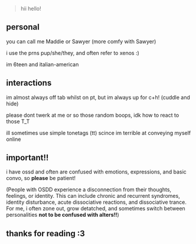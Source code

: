 > hii hello!
## personal
you can call me Maddie or Sawyer (more comfy with Sawyer)

i use the prns pup/she/they, and often refer to xenos :)

im 6teen and italian-american

## interactions
im almost always off tab whilst on pt, but im always up for c+h! (cuddle and hide)

please dont twerk at me or so those random boops, idk how to react to those T_T

ill sometimes use simple tonetags (tt) scince im terrible at conveying myself online

## important!!
i have ossd and often are confused with emotions, expressions, and basic convo, so **please** be patient!

(People with OSDD experience a disconnection from their thoughts, feelings, or identity. This can include chronic and recurrent syndromes, identity disturbance, acute dissociative reactions, and dissociative trance. For me, i often zone out, grow detatched, and sometimes switch between personalities **not to be confused with alters!!**)

## thanks for reading :3

